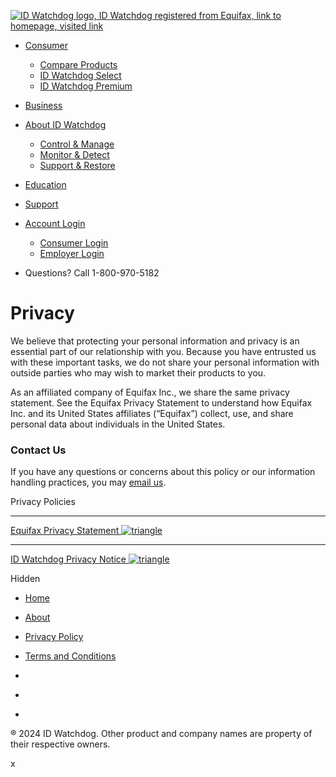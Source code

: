[![ID Watchdog logo, ID Watchdog registered from Equifax, link to homepage, visited link](https://assets.equifax.com/idw/images/global/idw_logo_176x45.png)](https://www.idwatchdog.com/)

* [Consumer](https://www.idwatchdog.com/home)
    * [Compare Products](https://www.idwatchdog.com/identity-theft-protection-comparison)
    * [ID Watchdog Select](https://www.idwatchdog.com/identity-theft-protection-select-plan)
    * [ID Watchdog Premium](https://www.idwatchdog.com/identity-theft-protection-premium-plan)
* [Business](https://www.idwatchdog.com/employee-benefits)
* [About ID Watchdog](https://www.idwatchdog.com/about-identity-theft-protection)
    
    * [Control & Manage](https://www.idwatchdog.com/about-identity-theft-protection/control-manage)
    * [Monitor & Detect](https://www.idwatchdog.com/about-identity-theft-protection/monitor-detect)
    * [Support & Restore](https://www.idwatchdog.com/about-identity-theft-protection/support-restore)
    
* [Education](https://www.idwatchdog.com/education)
* [Support](https://www.idwatchdog.com/contact-us)

* [Account Login](#)
    * [Consumer Login](https://dashboard.idwatchdog.com/)
    * [Employer Login](https://benefitsportal.idwatchdog.com/login)
* Questions? Call 1-800-970-5182
    

Privacy
=======

We believe that protecting your personal information and privacy is an essential part of our relationship with you. Because you have entrusted us with these important tasks, we do not share your personal information with outside parties who may wish to market their products to you.

As an affiliated company of Equifax Inc., we share the same privacy statement. See the Equifax Privacy Statement to understand how Equifax Inc. and its United States affiliates (“Equifax”) collect, use, and share personal data about individuals in the United States. 

### Contact Us

If you have any questions or concerns about this policy or our information handling practices, you may [email us](mailto:IDWatchdogCustomerService@equifax.com).

Privacy Policies

* * *

[Equifax Privacy Statement ![triangle](//assets.equifax.com/global/images/icons/right_triangle_5x8.png)](https://www.equifax.com/privacy/privacy-statement/) 

* * *

[ID Watchdog Privacy Notice ![triangle](//assets.equifax.com/global/images/icons/right_triangle_5x8.png)](https://assets.equifax.com/idw/pdfs/idwatchdog_consumer_privacy_notice.pdf) 

Hidden

* [Home](https://www.idwatchdog.com/home)
* [About](https://www.idwatchdog.com/about-identity-theft-protection)
* [Privacy Policy](https://www.idwatchdog.com/privacy)
* [Terms and Conditions](https://www.idwatchdog.com/terms)

* [](https://www.facebook.com/idwatchdog1)
* [](https://twitter.com/id_watchdog)
* [](https://www.linkedin.com/company/id-watchdog/)

® 2024 ID Watchdog. Other product and company names are property of their respective owners.

x